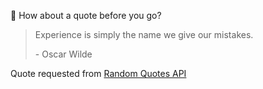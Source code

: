 📣 How about a quote before you go?

> Experience is simply the name we give our mistakes.
>
> <p>- Oscar Wilde</p>

Quote requested from [Random Quotes API](https://github.com/lukePeavey/quotable)
